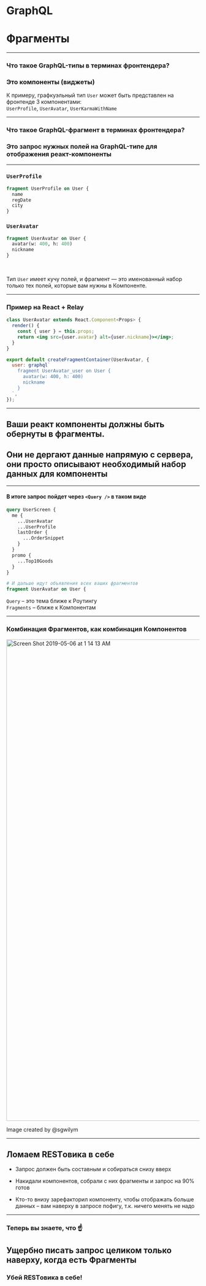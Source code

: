 
# GraphQL

# Фрагменты <!-- .element: class="green" -->

-----

### Что такое <span class="orange">GraphQL-типы</span> в терминах фронтендера?

### Это компоненты (виджеты) <!-- .element: class="fragment green" -->

<span class="fragment">К примеру, графкуэльный тип `User` может быть представлен на фронтенде 3 компонентами:
<br/>
`UserProfile`, `UserAvatar`, `UserKarmaWithName`</span>

-----

### Что такое <span class="green">GraphQL-фрагмент</span> в терминах фронтендера?

<h3 class="fragment">Это запрос нужных полей на <span class="orange">GraphQL-типе</span> для отображения реакт-компоненты</h3>

-----

### `UserProfile`

```graphql
fragment UserProfile on User {
  name
  regDate
  city
}

```

### `UserAvatar`

```graphql
fragment UserAvatar on User {
  avatar(w: 400, h: 400)
  nickname
}

```

<br/>

Тип `User` имеет кучу полей, и фрагмент — это именованный набор только тех полей, которые вам нужны в Компоненте.

-----

<!--
import React from 'react';
import { createFragmentContainer } from 'react-relay';
import graphql from 'babel-plugin-relay/macro';
import { OrderRow_order } from './__generated__/OrderRow_order.graphql';

interface Props {
  user: UserAvatar_user;
}
-->

### Пример на React + Relay

```jsx
class UserAvatar extends React.Component<Props> {
  render() {
    const { user } = this.props;
    return <img src={user.avatar} alt={user.nickname}></img>;
  }
}

export default createFragmentContainer(UserAvatar, {
  user: graphql`
    fragment UserAvatar_user on User {
      avatar(w: 400, h: 400)
      nickname
    }
  `,
});

```

<span class="fragment" data-code-focus="10" />
<span class="fragment" data-code-focus="11-12" />
<span class="fragment" data-code-focus="3-4" />
<span class="fragment" data-code-focus="1,8" />

-----

## Ваши реакт <span class="orange">компоненты</span> должны быть обернуты в <span class="green">фрагменты</span>.

## <span class="green">Они</span> не дергают данные напрямую с сервера, они просто описывают необходимый набор данных <span class="orange">для компоненты</span>

-----

#### В итоге запрос пойдет через `<Query />` в таком виде

```graphql
query UserScreen {
  me {
    ...UserAvatar
    ...UserProfile
    lastOrder {
      ...OrderSnippet
    }
  }
  promo {
    ...Top10Goods
  }
}

# И дальше идут объявления всех ваших фрагментов
fragment UserAvatar on User {

```

<span class="fragment">`Query` – это тема ближе к Роутингу<br/>`Fragments` – ближе к Компонентам</span>

-----

### Комбинация <span class="green">Фрагментов</span>, как комбинация <span class="orange">Компонентов</span>

<img width="1255" alt="Screen Shot 2019-05-06 at 1 14 13 AM" src="https://user-images.githubusercontent.com/1946920/57199042-4f728f80-6f9c-11e9-9123-13a3ee7b282a.png">

Image created by @sgwilym

-----

## Ломаем RESTовика в себе <!-- .element: class="green" -->

- Запрос должен быть составным и собираться снизу вверх <!-- .element: class="fragment" -->

- Накидали компонентов, собрали с них фрагменты и запрос на 90% готов <!-- .element: class="fragment" -->

- Кто-то внизу зарефакторил компоненту, чтобы отображать больше данных – вам наверху в запросе пофигу, т.к. ничего менять не надо <!-- .element: class="fragment" -->

-----

### <span class="orange">Теперь вы знаете, что</span> ☝️

## Ущербно писать запрос целиком только наверху, когда есть Фрагменты

### <span class="red fragment">Убей RESTовика в себе!</span>
